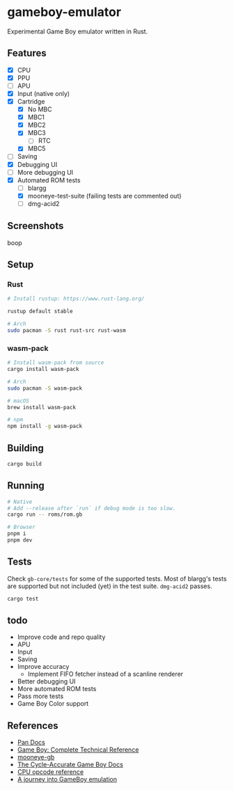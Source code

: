 # gameboy-emulator

Experimental Game Boy emulator written in Rust.

## Features

- [x] CPU
- [x] PPU
- [ ] APU
- [x] Input (native only)
- [x] Cartridge
  - [x] No MBC
  - [x] MBC1
  - [x] MBC2
  - [x] MBC3
    - [ ] RTC
  - [x] MBC5
- [ ] Saving
- [x] Debugging UI
- [ ] More debugging UI
- [x] Automated ROM tests
  - [ ] blargg
  - [x] mooneye-test-suite (failing tests are commented out)
  - [ ] dmg-acid2

## Screenshots

boop

## Setup

### Rust

```sh
# Install rustup: https://www.rust-lang.org/

rustup default stable

# Arch
sudo pacman -S rust rust-src rust-wasm
```

### wasm-pack

```sh
# Install wasm-pack from source
cargo install wasm-pack

# Arch
sudo pacman -S wasm-pack

# macOS
brew install wasm-pack

# npm
npm install -g wasm-pack
```

## Building

```sh
cargo build
```

## Running

```sh
# Native
# Add --release after `run` if debug mode is too slow.
cargo run -- roms/rom.gb

# Browser
pnpm i
pnpm dev
```

## Tests

Check `gb-core/tests` for some of the supported tests. Most of blargg's tests are supported but not included (yet) in the test suite. `dmg-acid2` passes.

```sh
cargo test
```

## todo

- Improve code and repo quality
- APU
- Input
- Saving
- Improve accuracy
  - Implement FIFO fetcher instead of a scanline renderer
- Better debugging UI
- More automated ROM tests
- Pass more tests
- Game Boy Color support

## References

- [Pan Docs](https://gbdev.io/pandocs/)
- [Game Boy: Complete Technical Reference](https://github.com/Gekkio/gb-ctr)
- [mooneye-gb](https://github.com/Gekkio/mooneye-gb)
- [The Cycle-Accurate Game Boy Docs](https://github.com/geaz/emu-gameboy/blob/master/docs/The%20Cycle-Accurate%20Game%20Boy%20Docs.pdf)
- [CPU opcode reference](https://rgbds.gbdev.io/docs/v0.5.2/gbz80.7)
- [A journey into GameBoy emulation](https://robertovaccari.com/blog/2020_09_26_gameboy/)
